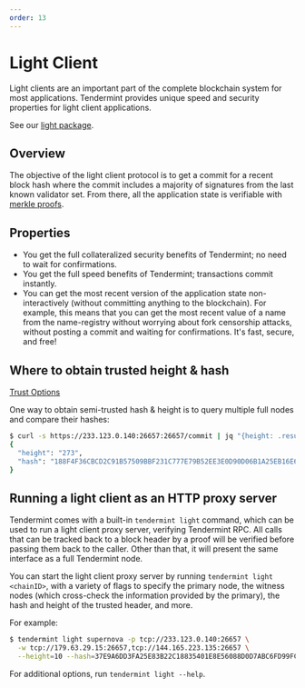 ```yaml
---
order: 13
---
```


# Light Client

Light clients are an important part of the complete blockchain system for most
applications. Tendermint provides unique speed and security properties for
light client applications.

See our [light
package](https://pkg.go.dev/github.com/reapchain/reapchain-core/light?tab=doc).

## Overview

The objective of the light client protocol is to get a commit for a recent
block hash where the commit includes a majority of signatures from the last
known validator set. From there, all the application state is verifiable with
[merkle proofs](https://github.com/tendermint/spec/blob/953523c3cb99fdb8c8f7a2d21e3a99094279e9de/spec/blockchain/encoding.md#iavl-tree).

## Properties

- You get the full collateralized security benefits of Tendermint; no
  need to wait for confirmations.
- You get the full speed benefits of Tendermint; transactions
  commit instantly.
- You can get the most recent version of the application state
  non-interactively (without committing anything to the blockchain). For
  example, this means that you can get the most recent value of a name from the
  name-registry without worrying about fork censorship attacks, without posting
  a commit and waiting for confirmations. It's fast, secure, and free!

## Where to obtain trusted height & hash

[Trust Options](https://pkg.go.dev/github.com/reapchain/reapchain-core/light?tab=doc#TrustOptions)

One way to obtain semi-trusted hash & height is to query multiple full nodes
and compare their hashes:

```bash
$ curl -s https://233.123.0.140:26657:26657/commit | jq "{height: .result.signed_header.header.height, hash: .result.signed_header.commit.block_id.hash}"
{
  "height": "273",
  "hash": "188F4F36CBCD2C91B57509BBF231C777E79B52EE3E0D90D06B1A25EB16E6E23D"
}
```

## Running a light client as an HTTP proxy server

Tendermint comes with a built-in `tendermint light` command, which can be used
to run a light client proxy server, verifying Tendermint RPC. All calls that
can be tracked back to a block header by a proof will be verified before
passing them back to the caller. Other than that, it will present the same
interface as a full Tendermint node.

You can start the light client proxy server by running `tendermint light <chainID>`,
with a variety of flags to specify the primary node,  the witness nodes (which cross-check
the information provided by the primary), the hash and height of the trusted header,
and more.

For example:

```bash
$ tendermint light supernova -p tcp://233.123.0.140:26657 \
  -w tcp://179.63.29.15:26657,tcp://144.165.223.135:26657 \
  --height=10 --hash=37E9A6DD3FA25E83B22C18835401E8E56088D0D7ABC6FD99FCDC920DD76C1C57
```

For additional options, run `tendermint light --help`.
